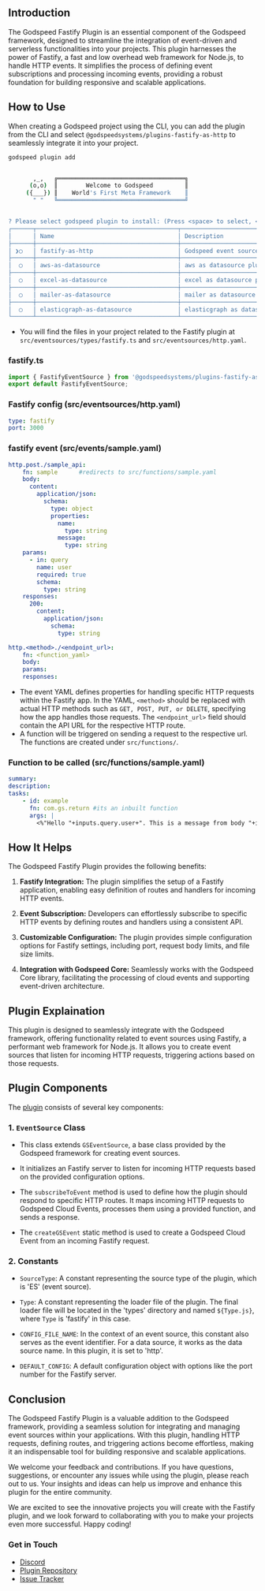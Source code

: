 ## Introduction

The Godspeed Fastify Plugin is an essential component of the Godspeed framework, designed to streamline the integration of event-driven and serverless functionalities into your projects. This plugin harnesses the power of Fastify, a fast and low overhead web framework for Node.js, to handle HTTP events. It simplifies the process of defining event subscriptions and processing incoming events, providing a robust foundation for building responsive and scalable applications.

## How to Use
When creating a Godspeed project using the CLI, you can add the plugin from the CLI and select `@godspeedsystems/plugins-fastify-as-http` to seamlessly integrate it into your project.
```bash
godspeed plugin add


       ,_,   ╔════════════════════════════════════╗
      (o,o)  ║        Welcome to Godspeed         ║
     ({___}) ║    World's First Meta Framework    ║
       " "   ╚════════════════════════════════════╝


? Please select godspeed plugin to install: (Press <space> to select, <Up and Down> to move rows)
┌──────┬────────────────────────────────────────┬────────────────────────────────────────────────────────────────────────────────┐
│      │ Name                                   │ Description                                                                    │
├──────┼────────────────────────────────────────┼────────────────────────────────────────────────────────────────────────────────┤
│ ❯◯   │ fastify-as-http                        │ Godspeed event source plugin for fastify as http server                        │
├──────┼────────────────────────────────────────┼────────────────────────────────────────────────────────────────────────────────┤
│  ◯   │ aws-as-datasource                      │ aws as datasource plugin for Godspeed Framework                                │
├──────┼────────────────────────────────────────┼────────────────────────────────────────────────────────────────────────────────┤
│  ◯   │ excel-as-datasource                    │ excel as datasource plugin for Godspeed Framework                              │
├──────┼────────────────────────────────────────┼────────────────────────────────────────────────────────────────────────────────┤
│  ◯   │ mailer-as-datasource                   │ mailer as datasource plugin for Godspeed Framework                             │
├──────┼────────────────────────────────────────┼────────────────────────────────────────────────────────────────────────────────┤
│  ◯   │ elasticgraph-as-datasource             │ elasticgraph as datasource plugin for Godspeed Framework                       │
└──────┴────────────────────────────────────────┴────────────────────────────────────────────────────────────────────────────────┘
```
- You will find the files in your project related to the Fastify plugin at `src/eventsources/types/fastify.ts` and `src/eventsources/http.yaml`.

### fastify.ts

```typescript
import { FastifyEventSource } from '@godspeedsystems/plugins-fastify-as-http';
export default FastifyEventSource;
```

### Fastify config (src/eventsources/http.yaml)

```yaml
type: fastify
port: 3000
```
### fastify event (src/events/sample.yaml)
```yaml
http.post./sample_api:
    fn: sample      #redirects to src/functions/sample.yaml
    body: 
      content:
        application/json:
          schema:
            type: object
            properties:
              name: 
                type: string
              message: 
                type: string                         
    params:     
      - in: query
        name: user
        required: true  
        schema: 
          type: string   
    responses:      
      200:
        content:
          application/json:
            schema:
              type: string
```
```yaml
http.<method>./<endpoint_url>:
    fn: <function_yaml>
    body:
    params:
    responses:
```
- The event YAML defines properties for handling specific HTTP requests within the Fastify app. In the YAML, `<method>` should be replaced with actual HTTP methods such as `GET, POST, PUT, or DELETE`, specifying how the app handles those requests. The `<endpoint_url>` field should contain the API URL for the respective HTTP route.
- A function will be triggered on sending a request to the respective url. The functions are created under `src/functions/`.

### Function to be called (src/functions/sample.yaml)
```yaml
summary:
description:
tasks:
    - id: example
      fn: com.gs.return #its an inbuilt function
      args: |
        <%"Hello "+inputs.query.user+". This is a message from body "+inputs.body.message%>
```

## How It Helps

The Godspeed Fastify Plugin provides the following benefits:

1. **Fastify Integration:** The plugin simplifies the setup of a Fastify application, enabling easy definition of routes and handlers for incoming HTTP events.

2. **Event Subscription:** Developers can effortlessly subscribe to specific HTTP events by defining routes and handlers using a consistent API.

3. **Customizable Configuration:** The plugin provides simple configuration options for Fastify settings, including port, request body limits, and file size limits.

4. **Integration with Godspeed Core:** Seamlessly works with the Godspeed Core library, facilitating the processing of cloud events and supporting event-driven architecture.

## Plugin Explaination

This plugin is designed to seamlessly integrate with the Godspeed framework, offering functionality related to event sources using Fastify, a performant web framework for Node.js. It allows you to create event sources that listen for incoming HTTP requests, triggering actions based on those requests.

## Plugin Components

The [plugin](./src/index.ts) consists of several key components:

### 1. `EventSource` Class

- This class extends `GSEventSource`, a base class provided by the Godspeed framework for creating event sources.

- It initializes an Fastify server to listen for incoming HTTP requests based on the provided configuration options.

- The `subscribeToEvent` method is used to define how the plugin should respond to specific HTTP routes. It maps incoming HTTP requests to Godspeed Cloud Events, processes them using a provided function, and sends a response.

- The `createGSEvent` static method is used to create a Godspeed Cloud Event from an incoming Fastify request.

### 2. Constants

- `SourceType`: A constant representing the source type of the plugin, which is 'ES' (event source).

- `Type`: A constant representing the loader file of the plugin. The final loader file will be located in the 'types' directory and named `${Type.js}`, where `Type` is 'fastify' in this case.

- `CONFIG_FILE_NAME`: In the context of an event source, this constant also serves as the event identifier. For a data source, it works as the data source name. In this plugin, it is set to 'http'.

- `DEFAULT_CONFIG`: A default configuration object with options like the port number for the Fastify server.


## Conclusion

The Godspeed Fastify Plugin is a valuable addition to the Godspeed framework, providing a seamless solution for integrating and managing event sources within your applications. With this plugin, handling HTTP requests, defining routes, and triggering actions become effortless, making it an indispensable tool for building responsive and scalable applications.

We welcome your feedback and contributions. If you have questions, suggestions, or encounter any issues while using the plugin, please reach out to us. Your insights and ideas can help us improve and enhance this plugin for the entire community.

We are excited to see the innovative projects you will create with the Fastify plugin, and we look forward to collaborating with you to make your projects even more successful. Happy coding!

### Get in Touch

- [Discord](https://discord.gg/c4DcdBA9)
- [Plugin Repository](https://github.com/godspeedsystems/gs-plugins/tree/main/plugins/fastify-as-http)
- [Issue Tracker](https://github.com/godspeedsystems/gs-plugins/issues)
